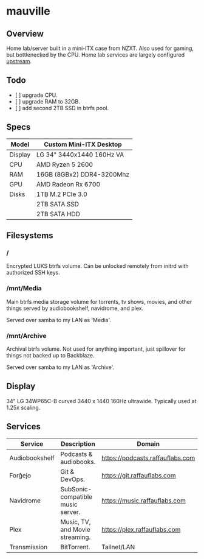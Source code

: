 # mauville

## Overview

Home lab/server built in a mini-ITX case from NZXT. Also used for gaming, but bottlenecked by the CPU. Home lab services are largely configured [upstream](https://github.com/alyraffauf/raffauflabs).

## Todo

- \[ \] upgrade CPU.
- \[ \] upgrade RAM to 32GB.
- \[ \] add second 2TB SSD in btrfs pool.

## Specs

| Model   | Custom Mini-ITX Desktop   |
|---------|---------------------------|
| Display | LG 34" 3440x1440 160Hz VA |
| CPU     | AMD Ryzen 5 2600          |
| RAM     | 16GB (8GBx2) DDR4-3200Mhz |
| GPU     | AMD Radeon Rx 6700        |
| Disks   | 1TB M.2 PCIe 3.0          |
|         | 2TB SATA SSD              |
|         | 2TB SATA HDD              |

## Filesystems

### /

Encrypted LUKS btrfs volume. Can be unlocked remotely from initrd with authorized SSH keys.

### /mnt/Media

Main btrfs media storage volume for torrents, tv shows, movies, and other things served by audiobookshelf, navidrome, and plex.

Served over samba to my LAN as 'Media'.

### /mnt/Archive

Archival btrfs volume. Not used for anything important, just spillover for things not backed up to Backblaze.

Served over samba to my LAN as 'Archive'.

## Display

34" LG 34WP65C-B curved 3440 x 1440 160Hz ultrawide. Typically used at 1.25x scaling.

## Services

| Service        | Description                       | Domain                           |
|----------------|-----------------------------------|----------------------------------|
| Audiobookshelf | Podcasts & audiobooks.            | https://podcasts.raffauflabs.com |
| Forĝejo        | Git & DevOps.                     | https://git.raffauflabs.com      |
| Navidrome      | SubSonic-compatible music server. | https://music.raffauflabs.com    |
| Plex           | Music, TV, and Movie streaming.   | https://plex.raffauflabs.com     |
| Transmission   | BitTorrent.                       | Tailnet/LAN                      |
